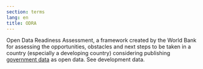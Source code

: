 ```yaml
---
section: terms
lang: en
title: ODRA
---
```


Open Data Readiness Assessment, a framework created by the World Bank for assessing the opportunities, obstacles and next steps to be taken in a country (especially a developing country) considering publishing [government data](/glossary/en/terms/government-data) as open data. See development data.
